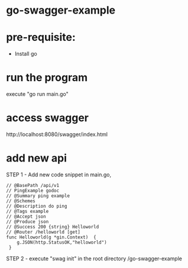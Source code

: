 # go-swagger-example

# pre-requisite:
- Install go

# run the program
execute "go run main.go"

# access swagger
http://localhost:8080/swagger/index.html


# add new api

STEP 1 - Add new code snippet in main.go,

```
// @BasePath /api/v1
// PingExample godoc
// @Summary ping example
// @Schemes
// @Description do ping
// @Tags example
// @Accept json
// @Produce json
// @Success 200 {string} Helloworld
// @Router /helloworld [get]
func Helloworld(g *gin.Context)  {
	g.JSON(http.StatusOK,"helloworld")
 }
 ```

STEP 2 - execute "swag init" in the root directory /go-swagger-example


